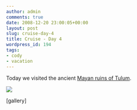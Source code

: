 ```yaml
---
author: admin
comments: true
date: 2008-12-20 23:00:05+00:00
layout: post
slug: cruise-day-4
title: Cruise - Day 4
wordpress_id: 194
tags:
- cody
- vacation
---
```


Today we visited the ancient [Mayan ruins of Tulum](http://en.wikipedia.org/wiki/Tulum).

[![](/uploads/pict0009-300x225.jpg)](/uploads/pict0009.jpg)

[gallery]
